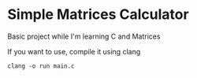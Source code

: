 # Simple Matrices Calculator
Basic project while I'm learning C and Matrices

If you want to use, compile it using clang
```
clang -o run main.c
```
